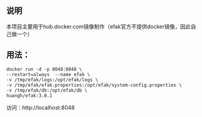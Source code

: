 ## 说明
本项目主要用于hub.docker.com镜像制作（efak官方不提供docker镜像，因此自己做一个）

## 用法：
```
docker run -d -p 8048:8048 \
--restart=always  --name efak \
-v /tmp/efak/logs:/opt/efak/logs \
-v /tmp/efak/efak.properties:/opt/efak/system-config.properties \
-v /tmp/efak/db:/opt/efak/db \
huangh/efak:3.0.1 
```
访问：http://localhost:8048
